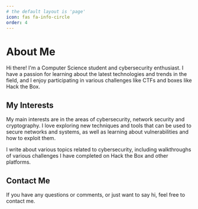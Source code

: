 ```yaml
---
# the default layout is 'page'
icon: fas fa-info-circle
order: 4
---
```


# About Me

Hi there! I'm a Computer Science student and cybersecurity enthusiast. I have a passion for learning about the latest technologies and trends in the field, and I enjoy participating in various challenges like CTFs and boxes like Hack the Box.

## My Interests

My main interests are in the areas of cybersecurity, network security and cryptography. I love exploring new techniques and tools that can be used to secure networks and systems, as well as learning about vulnerabilities and how to exploit them.

I write about various topics related to cybersecurity, including walkthroughs of various challenges I have completed on Hack the Box and other platforms.

## Contact Me

If you have any questions or comments, or just want to say hi, feel free to contact me.




